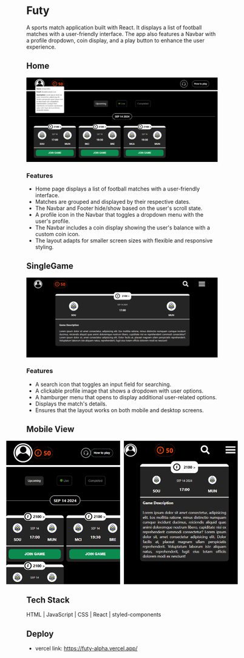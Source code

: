 # Futy
A sports match application built with React. It displays a list of football matches with a user-friendly interface. The app also features a Navbar with a profile dropdown, coin display, and a play button to enhance the user experience. 

## Home
<img src='./public//Images//Home.png' alt='home'/>

### Features
- Home page displays a list of football matches with a user-friendly interface.
- Matches are grouped and displayed by their respective dates.
- The Navbar and Footer hide/show based on the user's scroll state.
- A profile icon in the Navbar that toggles a dropdown menu with the user's profile.
- The Navbar includes a coin display showing the user's balance with a custom coin icon.
- The layout adapts for smaller screen sizes with flexible and responsive styling.


## SingleGame
<img src='./public//Images/Singlecard.png' alt='singlegame'/>

### Features
- A search icon that toggles an input field for searching.
- A clickable profile image that shows a dropdown with user options.
- A hamburger menu that opens to display additional user-related options.
- Displays the match's details.
- Ensures that the layout works on both mobile and desktop screens.

## Mobile View
<div style="display: flex; gap: 10px; justify-content: center;">
<img src='./public//Images/Mobile_home.png' width="300" alt='singlegame'/>
<img src='./public//Images/Mobile_singlecard.png' width="300" alt='singlegame'/>
</div>

## Tech Stack
HTML | JavaScript | CSS | React | styled-components

## Deploy
- vercel link: https://futy-alpha.vercel.app/
